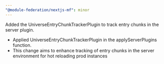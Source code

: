 ```yaml
---
"@module-federation/nextjs-mf": minor
---
```


Added the UniverseEntryChunkTrackerPlugin to track entry chunks in the server plugin.

- Applied UniverseEntryChunkTrackerPlugin in the applyServerPlugins function.
- This change aims to enhance tracking of entry chunks in the server environment for hot reloading prod instances
